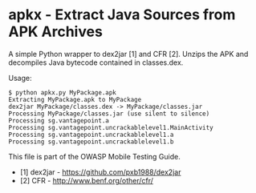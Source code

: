 # apkx - Extract Java Sources from APK Archives

A simple Python wrapper to dex2jar [1] and CFR [2]. Unzips the APK and decompiles Java bytecode contained in classes.dex.

Usage:

~~~
$ python apkx.py MyPackage.apk 
Extracting MyPackage.apk to MyPackage
dex2jar MyPackage/classes.dex -> MyPackage/classes.jar
Processing MyPackage/classes.jar (use silent to silence)
Processing sg.vantagepoint.a
Processing sg.vantagepoint.uncrackablelevel1.MainActivity
Processing sg.vantagepoint.uncrackablelevel1.a
Processing sg.vantagepoint.uncrackablelevel1.b
~~~

This file is part of the OWASP Mobile Testing Guide.

- [1] dex2jar - https://github.com/pxb1988/dex2jar
- [2] CFR - http://www.benf.org/other/cfr/
